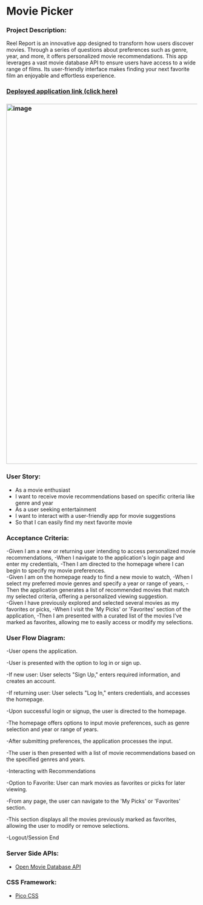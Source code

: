 # Movie Picker

###  Project Description: 
Reel Report is an innovative app designed to transform how users discover movies. Through a series of questions about preferences such as genre, year, and more, it offers personalized movie recommendations. This app leverages a vast movie database API to ensure users have access to a wide range of films. Its user-friendly interface makes finding your next favorite film an enjoyable and effortless experience.

### [Deployed application link (click here)]() 

### <img width="948" alt="image" src="https://github.com/BryceGitHuba/Movie_Picker/assets/149907275/755fad41-d718-41be-babc-26011934b758">



### User Story:

- As a movie enthusiast
- I want to receive movie recommendations based on specific criteria like genre and year
- As a user seeking entertainment
- I want to interact with a user-friendly app for movie suggestions
- So that I can easily find my next favorite movie



### Acceptance Criteria:

-Given I am a new or returning user intending to access personalized movie recommendations,
-When I navigate to the application's login page and enter my credentials,
-Then I am directed to the homepage where I can begin to specify my movie preferences.
<br> 
-Given I am on the homepage ready to find a new movie to watch,
-When I select my preferred movie genres and specify a year or range of years,
-Then the application generates a list of recommended movies that match my selected criteria, offering a personalized viewing suggestion.
<br> 
-Given I have previously explored and selected several movies as my favorites or picks,
-When I visit the 'My Picks' or 'Favorites' section of the application,
-Then I am presented with a curated list of the movies I've marked as favorites, allowing me to easily access or modify my selections.
<br> 

### User Flow Diagram: 

-User opens the application.

-User is presented with the option to log in or sign up.

-If new user: User selects "Sign Up," enters required information, and creates an account.

-If returning user: User selects "Log In," enters credentials, and accesses the homepage.

-Upon successful login or signup, the user is directed to the homepage.

-The homepage offers options to input movie preferences, such as genre selection and year or range of years.

-After submitting preferences, the application processes the input.

-The user is then presented with a list of movie recommendations based on the specified genres and years.

-Interacting with Recommendations

-Option to Favorite: User can mark movies as favorites or picks for later viewing.

-From any page, the user can navigate to the 'My Picks' or 'Favorites' section.

-This section displays all the movies previously marked as favorites, allowing the user to modify or remove selections.

-Logout/Session End



### Server Side APIs:
- [Open Movie Database API](https://www.omdbapi.com/)


### CSS Framework:
- [Pico CSS](https://picocss.com/)
